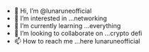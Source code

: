 - 👋 Hi, I’m @lunaruneofficial
- 👀 I’m interested in ...networking  
- 🌱 I’m currently learning ...everything
- 💞️ I’m looking to collaborate on ...crypto defi 
- 📫 How to reach me ...here lunaruneofficial

<!---
lunaruneofficial/lunaruneofficial is a ✨ special ✨ repository because its `README.md` (this file) appears on your GitHub profile.
You can click the Preview link to take a look at your changes.
--->
